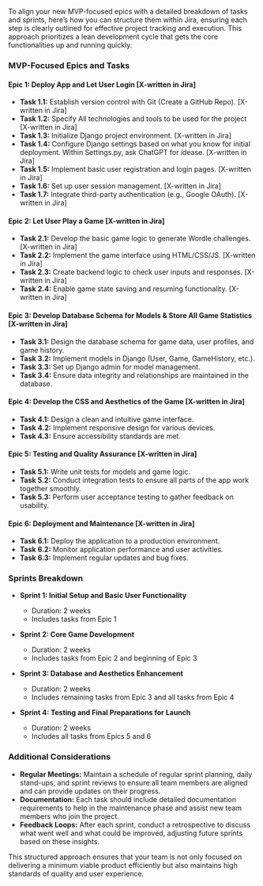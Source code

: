 To align your new MVP-focused epics with a detailed breakdown of tasks and sprints, here’s how you can structure them within Jira, ensuring each step is clearly outlined for effective project tracking and execution. This approach prioritizes a lean development cycle that gets the core functionalities up and running quickly.

### MVP-Focused Epics and Tasks

#### Epic 1: Deploy App and Let User Login [X-written in Jira]
- **Task 1.1:** Establish version control with Git (Create a GitHub Repo).  [X-written in Jira]
- **Task 1.2:** Specify All technologies and tools to be used for the project [X-written in Jira]
- **Task 1.3:** Initialize Django project environment. [X-written in Jira]
- **Task 1.4:** Configure Django settings based on what you know for initial deployment. Within Settings.py, ask ChatGPT for idease. [X-written in Jira]
- **Task 1.5:** Implement basic user registration and login pages. [X-written in Jira]
- **Task 1.6:** Set up user session management. [X-written in Jira]
- **Task 1.7:** Integrate third-party authentication (e.g., Google OAuth). [X-written in Jira]

#### Epic 2: Let User Play a Game [X-written in Jira]
- **Task 2.1:** Develop the basic game logic to generate Wordle challenges. [X-written in Jira]
- **Task 2.2:** Implement the game interface using HTML/CSS/JS. [X-written in Jira]
- **Task 2.3:** Create backend logic to check user inputs and responses. [X-written in Jira]
- **Task 2.4:** Enable game state saving and resuming functionality. [X-written in Jira]

#### Epic 3: Develop Database Schema for Models & Store All Game Statistics [X-written in Jira]
- **Task 3.1:** Design the database schema for game data, user profiles, and game history.
- **Task 3.2:** Implement models in Django (User, Game, GameHistory, etc.).
- **Task 3.3:** Set up Django admin for model management.
- **Task 3.4:** Ensure data integrity and relationships are maintained in the database.

#### Epic 4: Develop the CSS and Aesthetics of the Game [X-written in Jira]
- **Task 4.1:** Design a clean and intuitive game interface.
- **Task 4.2:** Implement responsive design for various devices.
- **Task 4.3:** Ensure accessibility standards are met.

#### Epic 5: Testing and Quality Assurance [X-written in Jira]
- **Task 5.1:** Write unit tests for models and game logic.
- **Task 5.2:** Conduct integration tests to ensure all parts of the app work together smoothly.
- **Task 5.3:** Perform user acceptance testing to gather feedback on usability.

#### Epic 6: Deployment and Maintenance [X-written in Jira]
- **Task 6.1:** Deploy the application to a production environment.
- **Task 6.2:** Monitor application performance and user activities.
- **Task 6.3:** Implement regular updates and bug fixes.

### Sprints Breakdown

- **Sprint 1: Initial Setup and Basic User Functionality**
  - Duration: 2 weeks
  - Includes tasks from Epic 1

- **Sprint 2: Core Game Development**
  - Duration: 2 weeks
  - Includes tasks from Epic 2 and beginning of Epic 3

- **Sprint 3: Database and Aesthetics Enhancement**
  - Duration: 2 weeks
  - Includes remaining tasks from Epic 3 and all tasks from Epic 4

- **Sprint 4: Testing and Final Preparations for Launch**
  - Duration: 2 weeks
  - Includes all tasks from Epics 5 and 6

### Additional Considerations

- **Regular Meetings:** Maintain a schedule of regular sprint planning, daily stand-ups, and sprint reviews to ensure all team members are aligned and can provide updates on their progress.
- **Documentation:** Each task should include detailed documentation requirements to help in the maintenance phase and assist new team members who join the project.
- **Feedback Loops:** After each sprint, conduct a retrospective to discuss what went well and what could be improved, adjusting future sprints based on these insights.

This structured approach ensures that your team is not only focused on delivering a minimum viable product efficiently but also maintains high standards of quality and user experience.